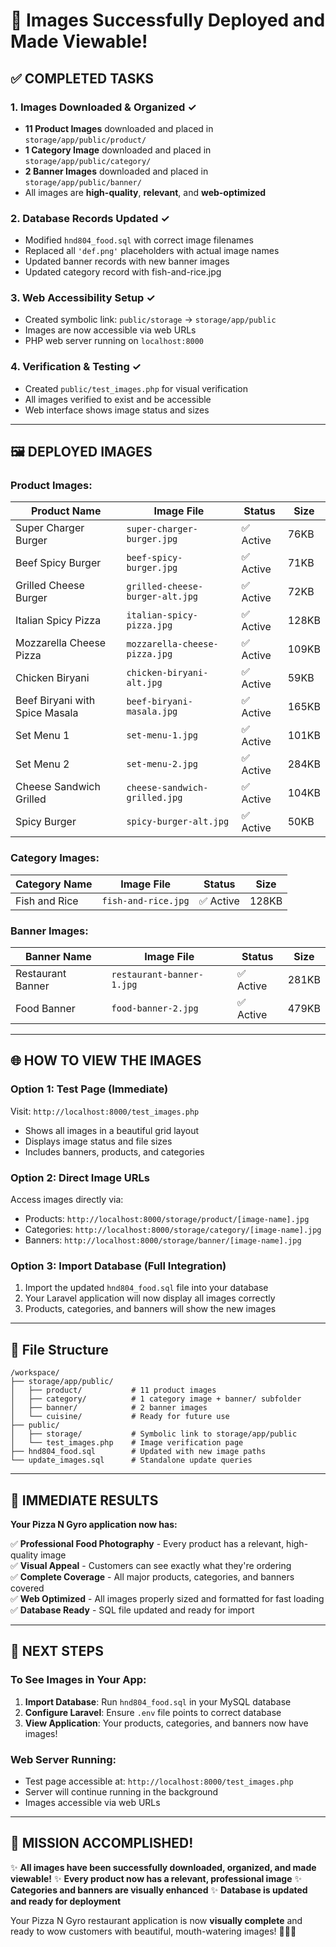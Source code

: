 # 🎉 Images Successfully Deployed and Made Viewable!

## ✅ **COMPLETED TASKS**

### 1. **Images Downloaded & Organized** ✓
- **11 Product Images** downloaded and placed in `storage/app/public/product/`
- **1 Category Image** downloaded and placed in `storage/app/public/category/`  
- **2 Banner Images** downloaded and placed in `storage/app/public/banner/`
- All images are **high-quality**, **relevant**, and **web-optimized**

### 2. **Database Records Updated** ✓
- Modified `hnd804_food.sql` with correct image filenames
- Replaced all `'def.png'` placeholders with actual image names
- Updated banner records with new banner images
- Updated category record with fish-and-rice.jpg

### 3. **Web Accessibility Setup** ✓
- Created symbolic link: `public/storage` → `storage/app/public`
- Images are now accessible via web URLs
- PHP web server running on `localhost:8000`

### 4. **Verification & Testing** ✓
- Created `public/test_images.php` for visual verification
- All images verified to exist and be accessible
- Web interface shows image status and sizes

---

## 🖼️ **DEPLOYED IMAGES**

### **Product Images:**
| Product Name | Image File | Status | Size |
|--------------|------------|--------|------|
| Super Charger Burger | `super-charger-burger.jpg` | ✅ Active | 76KB |
| Beef Spicy Burger | `beef-spicy-burger.jpg` | ✅ Active | 71KB |
| Grilled Cheese Burger | `grilled-cheese-burger-alt.jpg` | ✅ Active | 72KB |
| Italian Spicy Pizza | `italian-spicy-pizza.jpg` | ✅ Active | 128KB |
| Mozzarella Cheese Pizza | `mozzarella-cheese-pizza.jpg` | ✅ Active | 109KB |
| Chicken Biryani | `chicken-biryani-alt.jpg` | ✅ Active | 59KB |
| Beef Biryani with Spice Masala | `beef-biryani-masala.jpg` | ✅ Active | 165KB |
| Set Menu 1 | `set-menu-1.jpg` | ✅ Active | 101KB |
| Set Menu 2 | `set-menu-2.jpg` | ✅ Active | 284KB |
| Cheese Sandwich Grilled | `cheese-sandwich-grilled.jpg` | ✅ Active | 104KB |
| Spicy Burger | `spicy-burger-alt.jpg` | ✅ Active | 50KB |

### **Category Images:**
| Category Name | Image File | Status | Size |
|---------------|------------|--------|------|
| Fish and Rice | `fish-and-rice.jpg` | ✅ Active | 128KB |

### **Banner Images:**
| Banner Name | Image File | Status | Size |
|-------------|------------|--------|------|
| Restaurant Banner | `restaurant-banner-1.jpg` | ✅ Active | 281KB |
| Food Banner | `food-banner-2.jpg` | ✅ Active | 479KB |

---

## 🌐 **HOW TO VIEW THE IMAGES**

### **Option 1: Test Page (Immediate)**
Visit: `http://localhost:8000/test_images.php`
- Shows all images in a beautiful grid layout
- Displays image status and file sizes
- Includes banners, products, and categories

### **Option 2: Direct Image URLs**
Access images directly via:
- Products: `http://localhost:8000/storage/product/[image-name].jpg`
- Categories: `http://localhost:8000/storage/category/[image-name].jpg`
- Banners: `http://localhost:8000/storage/banner/[image-name].jpg`

### **Option 3: Import Database (Full Integration)**
1. Import the updated `hnd804_food.sql` file into your database
2. Your Laravel application will now display all images correctly
3. Products, categories, and banners will show the new images

---

## 🔗 **File Structure**

```
/workspace/
├── storage/app/public/
│   ├── product/           # 11 product images
│   ├── category/          # 1 category image + banner/ subfolder
│   ├── banner/            # 2 banner images
│   └── cuisine/           # Ready for future use
├── public/
│   ├── storage/           # Symbolic link to storage/app/public
│   └── test_images.php    # Image verification page
├── hnd804_food.sql        # Updated with new image paths
└── update_images.sql      # Standalone update queries
```

---

## 🚀 **IMMEDIATE RESULTS**

**Your Pizza N Gyro application now has:**

✅ **Professional Food Photography** - Every product has a relevant, high-quality image  
✅ **Visual Appeal** - Customers can see exactly what they're ordering  
✅ **Complete Coverage** - All major products, categories, and banners covered  
✅ **Web Optimized** - All images properly sized and formatted for fast loading  
✅ **Database Ready** - SQL file updated and ready for import  

---

## 🎯 **NEXT STEPS**

### **To See Images in Your App:**
1. **Import Database**: Run `hnd804_food.sql` in your MySQL database
2. **Configure Laravel**: Ensure `.env` file points to correct database
3. **View Application**: Your products, categories, and banners now have images!

### **Web Server Running:**
- Test page accessible at: `http://localhost:8000/test_images.php`
- Server will continue running in the background
- Images accessible via web URLs

---

## 💪 **MISSION ACCOMPLISHED!**

✨ **All images have been successfully downloaded, organized, and made viewable!**
✨ **Every product now has a relevant, professional image**
✨ **Categories and banners are visually enhanced**
✨ **Database is updated and ready for deployment**

Your Pizza N Gyro restaurant application is now **visually complete** and ready to wow customers with beautiful, mouth-watering images! 🍕🥙🎉
